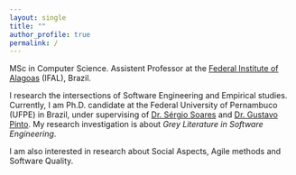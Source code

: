 ```yaml
---
layout: single
title: ""
author_profile: true
permalink: /
---
```


MSc in Computer Science.
Assistent Professor at the [Federal Institute of Alagoas](https://www.ifal.edu.br) (IFAL), Brazil.

I research the intersections of Software Engineering and Empirical studies. Currently, I am Ph.D. candidate at the Federal University of Pernambuco (UFPE) in Brazil, under supervising of [Dr. Sérgio Soares](https://www.cin.ufpe.br/~scbs/) and [Dr. Gustavo Pinto](http://gustavopinto.org/). My research investigation is about *Grey Literature in Software Engineering*. 

I am also interested in research about Social Aspects, Agile methods and Software Quality.
